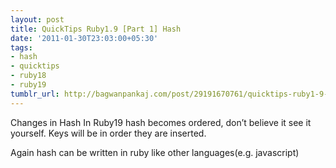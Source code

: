 ```yaml
---
layout: post
title: QuickTips Ruby1.9 [Part 1] Hash
date: '2011-01-30T23:03:00+05:30'
tags:
- hash
- quicktips
- ruby18
- ruby19
tumblr_url: http://bagwanpankaj.com/post/29191670761/quicktips-ruby1-9-part-1-hash
---
```

Changes in Hash  In Ruby19 hash becomes ordered, don’t believe it see it yourself. Keys will be in order they are inserted.    

<script src="https://gist.github.com/bagwanpankaj/803031.js?file=ruby_19_hash_1.rb"></script>

Again hash can be written in ruby like other languages(e.g. javascript)  

<script src="https://gist.github.com/bagwanpankaj/803031.js?file=ruby_19_hash.rb"></script>